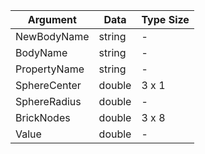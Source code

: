 Argument     | Data   | Type Size
-------------|--------|----------
NewBodyName  | string |   -
BodyName     | string |   -
PropertyName | string |   -
SphereCenter | double | 3 x 1
SphereRadius | double |   -
BrickNodes   | double | 3 x 8
Value        | double |   -

